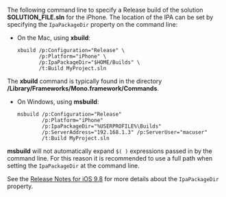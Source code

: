 
The following command line to specify a Release build of the solution **SOLUTION_FILE.sln** for the iPhone. The location of the IPA can be set by specifying the `IpaPackageDir` property on the command line:

- On the Mac, using **xbuild**:

  ```
  xbuild /p:Configuration="Release" \ 
         /p:Platform="iPhone" \ 
         /p:IpaPackageDir="$HOME/Builds" \
         /t:Build MyProject.sln
  ```

The **xbuild** command is typically found in the directory **/Library/Frameworks/Mono.framework/Commands**.

- On Windows, using **msbuild**:

  ```
  msbuild /p:Configuration="Release" 
          /p:Platform="iPhone" 
          /p:IpaPackageDir="%USERPROFILE%\Builds" 
          /p:ServerAddress="192.168.1.3" /p:ServerUser="macuser"  
          /t:Build MyProject.sln
  ```

**msbuild** will not automatically expand `$( )` expressions passed in by the command line. For this reason it is recommended to use a full path when setting the `IpaPackageDir` at the command line.

See the [Release Notes for iOS 9.8](https://github.com/xamarin/release-notes-archive/blob/master/release-notes/ios/xamarin.ios_9/xamarin.ios_9.8.md#new-msbuild-property-ipapackagedir-to-customize-ipa-output-location) for more details about the `IpaPackageDir` property.
